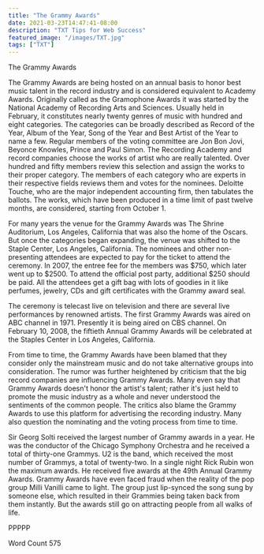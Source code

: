 ```yaml
---
title: "The Grammy Awards"
date: 2021-03-23T14:47:41-08:00
description: "TXT Tips for Web Success"
featured_image: "/images/TXT.jpg"
tags: ["TXT"]
---
```


The Grammy Awards

The Grammy Awards are being hosted on an annual basis to honor best music talent in the record industry and is considered equivalent to Academy Awards. Originally called as the Gramophone Awards it was started by the National Academy of Recording Arts and Sciences. Usually held in February, it constitutes nearly twenty genres of music with hundred and eight categories. The categories can be broadly described as Record of the Year, Album of the Year, Song of the Year and Best Artist of the Year to name a few. Regular members of the voting committee are Jon Bon Jovi, Beyonce Knowles, Prince and Paul Simon. The Recording Academy and record companies choose the works of artist who are really talented. Over hundred and fifty members review this selection and assign the works to their proper category. The members of each category who are experts in their respective fields reviews them and votes for the nominees. Deloitte Touche, who are the major independent accounting firm, then tabulates the ballots. The works, which have been produced in a time limit of past twelve months, are considered, starting from October 1.
 
For many years the venue for the Grammy Awards was The Shrine Auditorium, Los Angeles, California that was also the home of the Oscars. But once the categories began expanding, the venue was shifted to the Staple Center, Los Angeles, California. The nominees and other non-presenting attendees are expected to pay for the ticket to attend the ceremony. In 2007, the entree fee for the members was $750, which later went up to $2500. To attend the official post party, additional $250 should be paid. All the attendees get a gift bag with lots of goodies in it like perfumes, jewelry, CDs and gift certificates with the Grammy award seal. 
 
The ceremony is telecast live on television and there are several live performances by renowned artists.  The first Grammy Awards was aired on ABC channel in 1971. Presently it is being aired on CBS channel.  On February 10, 2008, the fiftieth Annual Grammy Awards will be celebrated at the Staples Center in Los Angeles, California.

From time to time, the Grammy Awards have been blamed that they consider only the mainstream music and do not take alternative groups into consideration. The rumor was further heightened by criticism that the big record companies are influencing Grammy Awards. Many even say that Grammy Awards doesn't honor the artist's talent; rather it's just held to promote the music industry as a whole and never understood the sentiments of the common people. The critics also blame the Grammy Awards to use this platform for advertising the recording industry. Many also question the nominating and the voting process from time to time. 

Sir Georg Solti received the largest number of Grammy awards in a year.  He was the conductor of the Chicago Symphony Orchestra and he received a total of thirty-one Grammys. U2 is the band, which received the most number of Grammys, a total of twenty-two. In a single night Rick Rubin won the maximum awards. He received five awards at the 49th Annual Grammy Awards. Grammy Awards have even faced fraud when the reality of the pop group Milli Vanilli came to light. The group just lip-synced the song sung by someone else, which resulted in their Grammies being taken back from them instantly. But the awards still go on attracting people from all walks of life.

PPPPP

Word Count 575



